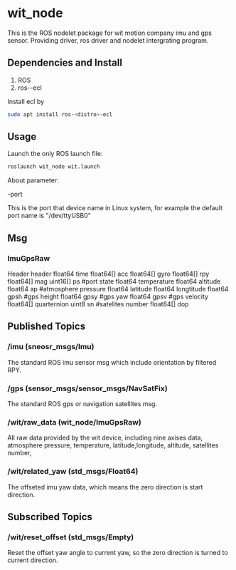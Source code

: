 # wit_node

This is the ROS nodelet package for wit motion company imu and gps sensor. Providing driver, ros driver and nodelet intergrating program.



## Dependencies and Install

1. ROS
2. ros-<distro>-ecl

Install ecl by

```bash
sudo apt install ros-<distro>-ecl
```



## Usage

Launch the only ROS launch file:

```bash
roslaunch wit_node wit.launch
```

About parameter:

-port

This is the port that device name in Linux system, for example the default port name is "/dev/ttyUSB0"



## Msg

### ImuGpsRaw

Header header
float64 time
float64[] acc
float64[] gyro
float64[] rpy
float64[] mag
uint16[]  ps #port state
float64   temperature
float64   altitude
float64   ap #atmosphere pressure
float64   latitude
float64   longtitude
float64   gpsh #gps height
float64   gpsy #gps yaw
float64   gpsv #gps velocity
float64[] quarternion
uint8     sn #satelites number
float64[] dop

## Published Topics

### /imu (sneosr_msgs/Imu)

The standard ROS imu sensor msg which include orientation by filtered RPY.

### /gps (sensor_msgs/sensor_msgs/NavSatFix)

The standard ROS gps or navigation satellites msg.

### /wit/raw_data (wit_node/ImuGpsRaw)

All raw data provided by the wit device, including nine axises data, atmosphere pressure, temperature, latitude,longitude, altitude, satellites number,

### /wit/related_yaw (std_msgs/Float64)

The offseted imu yaw data, which means the zero direction is start direction.



## Subscribed Topics

### /wit/reset_offset (std_msgs/Empty)

Reset the offset yaw angle to current yaw,  so the zero direction is turned to current direction.



